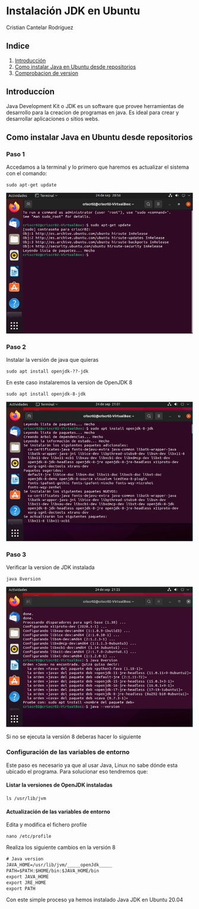 # Instalación JDK en Ubuntu
Cristian Cantelar Rodríguez

## Indice
1. [Introducción](#P1)
2. [Como instalar Java en Ubuntu desde repositorios](#P2)
3. [Comprobacion de version](#P3)

<div id='P1' />

## Introduccíon
Java Development Kit o JDK es un software que provee herramientas de desarrollo para la creacion de programas en java.
Es ideal para crear y desarrollar aplicaciones o sitios webs.

<div id='P2' />

## Como instalar Java en Ubuntu desde repositorios

### Paso 1

Accedamos a la terminal y lo primero que haremos es actualizar el sistema con el comando:
```
sudo apt-get update
```
![image](/Paso1.PNG)
  
### Paso 2

Instalar la versión de java que quieras
```
sudo apt install openjdk-??-jdk
```
En este caso instalaremos la version de OpenJDK 8
```
sudo apt install openjdk-8-jdk
```
![image](/Paso2.PNG)

<div id='P3' />

### Paso 3

Verificar la version de JDK instalada
```
java 8version
```
![image](/Paso3.PNG)

Si no se ejecuta la versión 8 deberas hacer lo siguiente

### Configuración de las variables de entorno
Este paso es necesario ya que al usar Java, Linux no sabe dónde esta ubicado el programa.
Para solucionar eso tendremos que:

#### Listar la versiones de OpenJDK instaladas
```
ls /usr/lib/jvm
```
#### Actualización de las variables de entorno
Edita y modifica el fichero profile
```
nano /etc/profile
```
Realiza los siguiente cambios en la versión 8
```
# Java version
JAVA_HOME=/usr/lib/jvm/_____openJdk_____
PATH=$PATH:$HOME/bin:$JAVA_HOME/bin
export JAVA_HOME
export JRE_HOME
export PATH
```

Con este simple proceso ya hemos instalado Java JDK en Ubuntu 20.04
